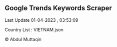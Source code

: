 

## Google Trends Keywords Scraper 
 
Last Update 01-04-2023 , 03:53:09

Country List :
VIETNAM.json



© Abdul Muttaqin 
